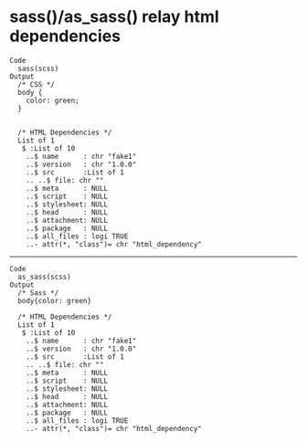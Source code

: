 # sass()/as_sass() relay html dependencies

    Code
      sass(scss)
    Output
      /* CSS */
      body {
        color: green;
      }
      
      
      /* HTML Dependencies */
      List of 1
       $ :List of 10
        ..$ name      : chr "fake1"
        ..$ version   : chr "1.0.0"
        ..$ src       :List of 1
        .. ..$ file: chr ""
        ..$ meta      : NULL
        ..$ script    : NULL
        ..$ stylesheet: NULL
        ..$ head      : NULL
        ..$ attachment: NULL
        ..$ package   : NULL
        ..$ all_files : logi TRUE
        ..- attr(*, "class")= chr "html_dependency"

---

    Code
      as_sass(scss)
    Output
      /* Sass */
      body{color: green}
      
      /* HTML Dependencies */
      List of 1
       $ :List of 10
        ..$ name      : chr "fake1"
        ..$ version   : chr "1.0.0"
        ..$ src       :List of 1
        .. ..$ file: chr ""
        ..$ meta      : NULL
        ..$ script    : NULL
        ..$ stylesheet: NULL
        ..$ head      : NULL
        ..$ attachment: NULL
        ..$ package   : NULL
        ..$ all_files : logi TRUE
        ..- attr(*, "class")= chr "html_dependency"

